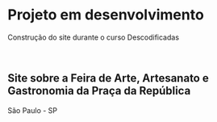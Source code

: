 <h1>Projeto em desenvolvimento</h1>
<p>Construção do site durante o curso Descodificadas</p>
<br>

<h2>Site sobre a Feira de Arte, Artesanato e Gastronomia da Praça da República</h2>
<p> São Paulo - SP </p>
